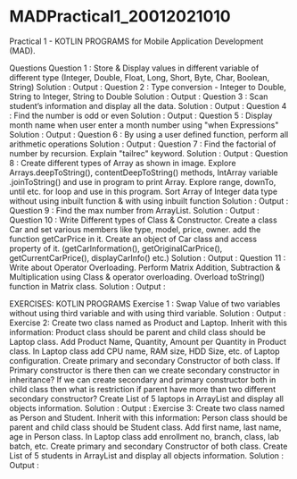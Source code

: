 # MADPractical1_20012021010
Practical 1 - KOTLIN PROGRAMS for Mobile Application Development (MAD).

Questions
Question 1 : Store & Display values in different variable of different type (Integer, Double, Float, Long, Short, Byte, Char, Boolean, String)
Solution :
Output :
Question 2 : Type conversion - Integer to Double, String to Integer, String to Double
Solution :
Output :
Question 3 : Scan student’s information and display all the data.
Solution :
Output :
Question 4 : Find the number is odd or even
Solution :
Output :
Question 5 : Display month name when user enter a month number using "when Expressions"
Solution :
Output :
Question 6 : By using a user defined function, perform all arithmetic operations
Solution :
Output :
Question 7 : Find the factorial of number by recursion. Explain "tailrec" keyword.
Solution :
Output :
Question 8 : Create different types of Array as shown in image. Explore Arrays.deepToString(), contentDeepToString() methods, IntArray variable .joinToString() and use in program to print Array. Explore range, downTo, until etc. for loop and use in this program. Sort Array of Integer data type without using inbuilt function & with using inbuilt function
Solution :
Output :
Question 9 : Find the max number from ArrayList.
Solution :
Output :
Question 10 : Write Different types of Class & Constructor. Create a class Car and set various members like type, model, price, owner. add the function getCarPrice in it. Create an object of Car class and access property of it. (getCarInformation(), getOriginalCarPrice(), getCurrentCarPrice(), displayCarInfo() etc.)
Solution :
Output :
Question 11 : Write about Operator Overloading. Perform Matrix Addition, Subtraction & Multiplication using Class & operator overloading. Overload toString() function in Matrix class.
Solution :
Output :

EXERCISES: KOTLIN PROGRAMS
Exercise 1 : Swap Value of two variables without using third variable and with using third variable.
Solution :
Output :
Exercise 2:	Create two class named as Product and Laptop. Inherit with this information: Product class should be parent and child class should be Laptop class. 
Add Product Name, Quantity, Amount per Quantity in Product class. In Laptop class add CPU name, RAM size, HDD Size, etc. of Laptop configuration. 
Create primary and secondary Constructor of both class. 
If Primary constructor is there then can we create secondary constructor in inheritance? 
If we can create secondary and primary constructor both in child class then what is restriction if parent have more than two different secondary constructor? 
Create List of 5 laptops in ArrayList and display all objects information.
Solution :
Output :
Exercise 3:	Create two class named as Person and Student. Inherit with this information: Person class should be parent and child class should be Student class. 
Add first name, last name, age in Person class. In Laptop class add enrollment no, branch, class, lab batch, etc. 
Create primary and secondary Constructor of both class. 
Create List of 5 students in ArrayList and display all objects information.
Solution :
Output :


